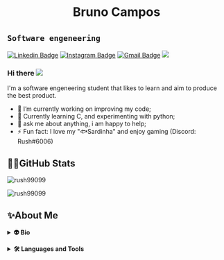 <h1 align="center">Bruno Campos</h1>

## **`Software engeneering`**

[![Linkedin Badge](https://img.shields.io/badge/-Bruno_Campos-blue?style=flat&logo=Linkedin&logoColor=white&link=https://www.linkedin.com/in/rush99099/)](https://www.linkedin.com/in/rush99099/)
[![Instagram Badge](https://img.shields.io/badge/-@kampoos68-purple?style=flat&logo=instagram&logoColor=white&link=https://instagram.com/_jessicaalim/)](https://instagram.com/kampoos68)
[![Gmail Badge](https://img.shields.io/badge/-brunogcc02-c14438?style=flat&logo=Gmail&logoColor=white&link=mailto:brunogcc02@gmail.com)](mailto:brunogcc02@gmail.com)
![](https://visitor-badge.glitch.me/badge?page_id=rush99099.rush99099&left_color=orange&right_color=orange)


### Hi there <a href="https://www.github.com/rush99099"><img src="https://media.giphy.com/media/hvRJCLFzcasrR4ia7z/giphy.gif" width="5%"></a>
I'm a software engeneering student that likes to learn and aim to produce the best product.
- 🔱 I’m currently working on improving my code;
- 🌱 Currently learning C, and experimenting with python;
- 💬 ask me about anything, i am happy to help;
- ⚡ Fun fact: I love my "🐟Sardinha" and enjoy gaming (Discord: Rush#6006)

## 🧑‍💻GitHub Stats
<p align="left">
    <img src="https://github-readme-stats.vercel.app/api?username=rush99099&show_icons=true&hide_border=true&theme=react" alt="rush99099" />

>

<p align="left">
    <img src="https://github-readme-stats.vercel.app/api/top-langs/?username=rush99099&hide_border=true&show_icons=true&theme=transparent" alt="rush99099"

>

## ✨About Me

<details>
    <summary><b>👽 Bio</b></summary>
    <br/>
        I'm a software engeneering student that likes to challenge himself to produce the best possible outcome. I like to learn and ocasionally like to do some niche projects so I can be prepared to thinking outside the box.
        I'm getting more and more used to programming and liking the process of learning it.
        My first contact with programming was in 2018, still in high school, where I programmed in Visual Basic for school work, I was stunned by what you actually could do with that and became fascinated.
        Going to college, I started by choosing Software Engeneering at Universidade de Coimbra, my second option, as going to Software Engeneering at Universidade do Minho was my first. I was alone in a different city living alone and it was overall a bad experience for me, in the middle of those bad things, there was something good, and it was my involvement with *python*, I really loved the range of things it let me work with, but the most impactful thing that I learnt there was turtle.py, I really liked that chapter.
        After an year in Coimbra, I asked a transfer to Minho, that was successful, and after that and until today, I am learning and gaining some skills in other languages, such as *haskell* and *c* that I continue to develop.
        There'll be a lot of repositories with school work, so majority of the repositories will be built from that prepective.
        I need to add "looking forward to learn languages" tab.
</details>

>

<details>
    <summary><b>🛠️ Languages and Tools</b></summary>
    <br/>
    <p align = "left">
        <a href="https://www.cprogramming.com/" target="_blank"> 
            <img src="https://raw.githubusercontent.com/devicons/devicon/master/icons/c/c-original.svg" alt="c" width="40" height="40"/> </a>
        <a href="https://git-scm.com/" target="_blank"> 
            <img src="https://www.vectorlogo.zone/logos/git-scm/git-scm-icon.svg" alt="git" width="40" height="40"/> </a>
        <a href="https://www.python.org" target="_blank"> 
            <img src="https://raw.githubusercontent.com/devicons/devicon/master/icons/python/python-original.svg" alt="python" width="40" height="40"/> </a>
        <a href="https://www.haskell.org>" target="_blank"> 
            <img src="https://cdn.jsdelivr.net/gh/devicons/devicon/icons/haskell/haskell-original.svg" alt="haskell" width="40" height="40"/> </a>
        <a href="https://www.arduino.cc/" target="_blank"> 
            <img src="https://cdn.jsdelivr.net/gh/devicons/devicon/icons/arduino/arduino-original.svg" alt="arduino" width="40" height="40"/> </a>
        <a href="https://www.gnu.org/software/bash/" target="_blank"> 
            <img src="https://cdn.jsdelivr.net/gh/devicons/devicon/icons/bash/bash-original.svg" alt="bash" width="40" height="40"/> </a>
        <a href="https://www.mathworks.com/products/matlab.html" target="_blank">
            <img src="https://cdn.jsdelivr.net/gh/devicons/devicon/icons/matlab/matlab-original.svg" alt="matlab" width="40" height="40"/> </a>
        <a href="https://www.markdownguide.org/" target="_blank">
            <img src="https://cdn.jsdelivr.net/gh/devicons/devicon/icons/markdown/markdown-original.svg" alt="markdown" width="40" height="40"/> </a>
</details>